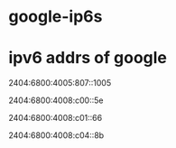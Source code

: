 google-ip6s
===========

ipv6 addrs of google
====================

2404:6800:4005:807::1005

2404:6800:4008:c00::5e

2404:6800:4008:c01::66

2404:6800:4008:c04::8b
